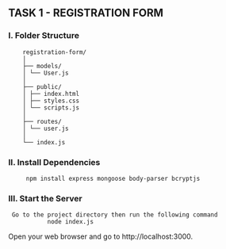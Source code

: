 ## TASK 1 - REGISTRATION FORM
### I. Folder Structure
     
        registration-form/
        │
        ├── models/
        │ └── User.js
        │
        ├── public/
        │ ├── index.html
        │ ├── styles.css
        │ └── scripts.js
        │
        ├── routes/
        │ └── user.js
        │
        └── index.js
      
### II. Install Dependencies
         npm install express mongoose body-parser bcryptjs
     
### III. Start the Server
     Go to the project directory then run the following command
               node index.js

Open your web browser and go to http://localhost:3000.


